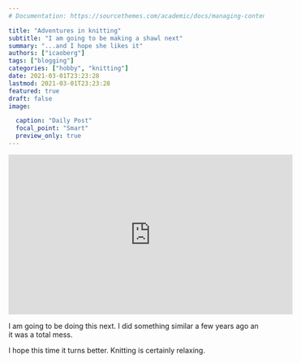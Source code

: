 ```yaml
---
# Documentation: https://sourcethemes.com/academic/docs/managing-content/

title: "Adventures in knitting"
subtitle: "I am going to be making a shawl next"
summary: "...and I hope she likes it"
authors: ["icaoberg"]
tags: ["blogging"]
categories: ["hobby", "knitting"]
date: 2021-03-01T23:23:28
lastmod: 2021-03-01T23:23:28
featured: true
draft: false
image:

  caption: "Daily Post"
  focal_point: "Smart"
  preview_only: true
---
```


<iframe width="560" height="315" src="https://www.youtube.com/embed/RX-sHlDGxhY" frameborder="0" allow="accelerometer; autoplay; clipboard-write; encrypted-media; gyroscope; picture-in-picture" allowfullscreen></iframe>

I am going to be doing this next. I did something similar a few years ago an it was a total mess.

I hope this time it turns better. Knitting is certainly relaxing.
